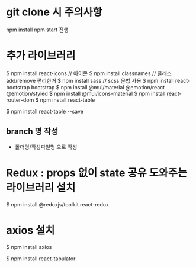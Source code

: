 # git clone 시 주의사항 
npm install
npm start 진행

# 추가 라이브러리 
$ npm install react-icons  // 아이콘
$ npm install classnames   // 클래스 add/remove 편리한거
$ npm install sass // scss 문법 사용
$ npm install react-bootstrap bootstrap
$ npm install @mui/material @emotion/react @emotion/styled
$ npm install @mui/icons-material
$ npm install react-router-dom
$ npm install react-table

$ npm install react-table --save
## branch 명 작성
- 폴더명/작성파일명 으로 작성

# Redux : props 없이 state 공유 도와주는 라이브러리 설치 
$ npm install @reduxjs/toolkit react-redux

# axios 설치
$ npm install axios

$ npm install react-tabulator